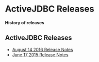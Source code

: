 <div class="page-header">
   <h1>ActiveJDBC Releases</h1> 
   <h4>History of releases</h4>
</div>

## ActiveJDBC Releases

* [August 14 2016 Release Notes](activejdbc-release-notes-august14-2016)
* [June 17 2015 Release Notes](activejdbc-release-notes-june17-2015)


